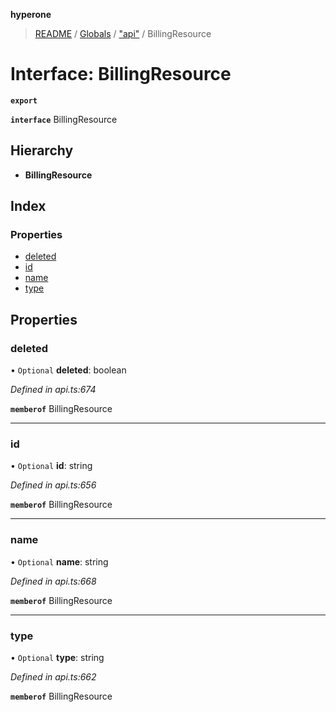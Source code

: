 **hyperone**

> [README](../README.md) / [Globals](../globals.md) / ["api"](../modules/_api_.md) / BillingResource

# Interface: BillingResource

**`export`** 

**`interface`** BillingResource

## Hierarchy

* **BillingResource**

## Index

### Properties

* [deleted](_api_.billingresource.md#deleted)
* [id](_api_.billingresource.md#id)
* [name](_api_.billingresource.md#name)
* [type](_api_.billingresource.md#type)

## Properties

### deleted

• `Optional` **deleted**: boolean

*Defined in api.ts:674*

**`memberof`** BillingResource

___

### id

• `Optional` **id**: string

*Defined in api.ts:656*

**`memberof`** BillingResource

___

### name

• `Optional` **name**: string

*Defined in api.ts:668*

**`memberof`** BillingResource

___

### type

• `Optional` **type**: string

*Defined in api.ts:662*

**`memberof`** BillingResource
